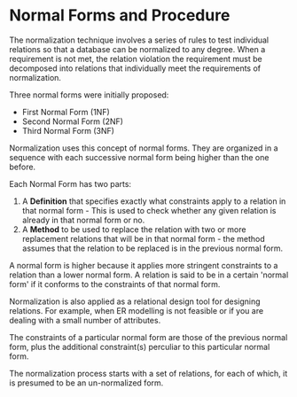 # Normal Forms and Procedure

The normalization technique involves a series of rules to test individual relations so that a database can be normalized to any degree. 
When a requirement is not met, the relation violation the requirement must be decomposed into relations that individually meet the requirements of normalization. 

Three normal forms were initially proposed:

- First Normal Form (1NF)
- Second Normal Form (2NF)
- Third Normal Form (3NF)

Normalization uses this concept of normal forms. 
They are organized in a sequence with each successive normal form being higher than the one before.

Each Normal Form has two parts: 

1. A **Definition** that specifies exactly what constraints apply to a relation in that normal form - This is used to check whether any given relation is already in that normal form or no. 
2. A **Method** to be used to replace the relation with two or more replacement relations that will be in that normal form - the method assumes that the relation to be replaced is in the previous normal form. 

A normal form is higher because it applies more stringent constraints to a relation than a lower normal form. A relation is said to be in a certain 'normal form' if it conforms to the constraints of that normal form. 

Normalization is also applied as a relational design tool for designing relations. 
For example, when ER modelling is not feasible or if you are dealing with a small number of attributes. 

The constraints of a particular normal form are those of the previous normal form, plus the additional constraint(s) perculiar to this particular normal form. 

The normalization process starts with a set of relations, for each of which, it is presumed to be an un-normalized form. 
